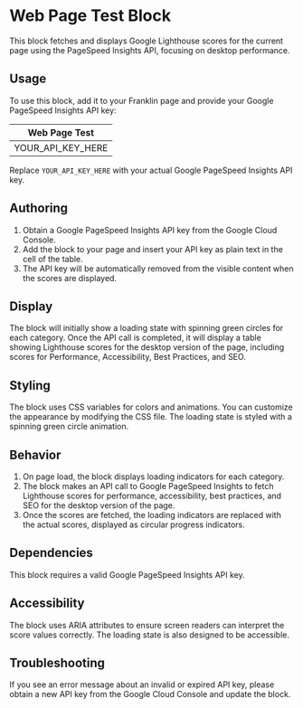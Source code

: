 # Web Page Test Block

This block fetches and displays Google Lighthouse scores for the current page using the PageSpeed Insights API, focusing on desktop performance.

## Usage

To use this block, add it to your Franklin page and provide your Google PageSpeed Insights API key:

| Web Page Test |
|---------------|
| YOUR_API_KEY_HERE |

Replace `YOUR_API_KEY_HERE` with your actual Google PageSpeed Insights API key.

## Authoring

1. Obtain a Google PageSpeed Insights API key from the Google Cloud Console.
2. Add the block to your page and insert your API key as plain text in the cell of the table.
3. The API key will be automatically removed from the visible content when the scores are displayed.

## Display

The block will initially show a loading state with spinning green circles for each category. Once the API call is completed, it will display a table showing Lighthouse scores for the desktop version of the page, including scores for Performance, Accessibility, Best Practices, and SEO.

## Styling

The block uses CSS variables for colors and animations. You can customize the appearance by modifying the CSS file. The loading state is styled with a spinning green circle animation.

## Behavior

1. On page load, the block displays loading indicators for each category.
2. The block makes an API call to Google PageSpeed Insights to fetch Lighthouse scores for performance, accessibility, best practices, and SEO for the desktop version of the page.
3. Once the scores are fetched, the loading indicators are replaced with the actual scores, displayed as circular progress indicators.

## Dependencies

This block requires a valid Google PageSpeed Insights API key.

## Accessibility

The block uses ARIA attributes to ensure screen readers can interpret the score values correctly. The loading state is also designed to be accessible.

## Troubleshooting

If you see an error message about an invalid or expired API key, please obtain a new API key from the Google Cloud Console and update the block.
